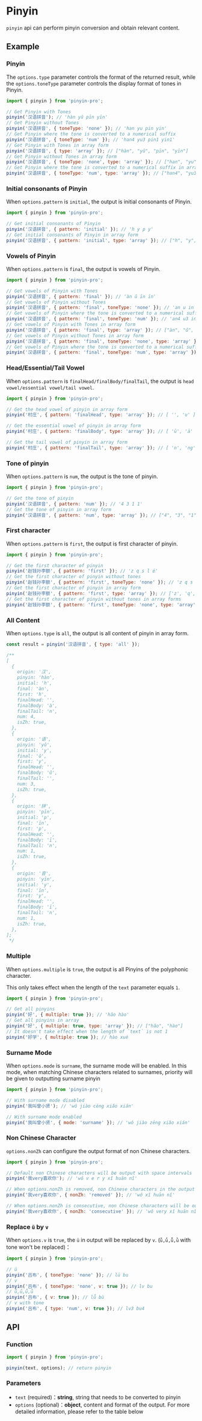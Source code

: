 # Pinyin

 `pinyin` api can perform pinyin conversion and obtain relevant content.

## Example

### Pinyin

The `options.type` parameter controls the format of the returned result, while the `options.toneType` parameter controls the display format of tones in Pinyin.

```js
import { pinyin } from 'pinyin-pro';

// Get Pinyin with Tones
pinyin('汉语拼音'); // 'hàn yǔ pīn yīn'
// Get Pinyin without Tones
pinyin('汉语拼音', { toneType: 'none' }); // 'han yu pin yin'
// Get Pinyin where the tone is converted to a numerical suffix
pinyin('汉语拼音', { toneType: 'num' }); // 'han4 yu3 pin1 yin1'
// Get Pinyin with Tones in array form
pinyin('汉语拼音', { type: 'array' }); // ["hàn", "yǔ", "pīn", "yīn"]
// Get Pinyin without Tones in array form
pinyin('汉语拼音', { toneType: 'none', type: 'array' }); // ["han", "yu", "pin", "yin"]
// Get Pinyin where the tone is converted to a numerical suffix in array form
pinyin('汉语拼音', { toneType: 'num', type: 'array' }); // ["han4", "yu3", "pin1", "yin1"]
```

### Initial consonants of Pinyin

When `options.pattern` is `initial`, the output is initial consonants of Pinyin.

```js
import { pinyin } from 'pinyin-pro';

// Get initial consonants of Pinyin
pinyin('汉语拼音', { pattern: 'initial' }); // 'h y p y'
// Get initial consonants of Pinyin in array form
pinyin('汉语拼音', { pattern: 'initial', type: 'array' }); // ["h", "y", "p", "y"]
```

### Vowels of Pinyin

When `options.pattern` is `final`, the output is vowels of Pinyin.

```js
import { pinyin } from 'pinyin-pro';

// Get vowels of Pinyin with Tones
pinyin('汉语拼音', { pattern: 'final' }); // 'àn ǔ īn īn'
// Get vowels of Pinyin without Tones
pinyin('汉语拼音', { pattern: 'final', toneType: 'none' }); // 'an u in in'
// Get vowels of Pinyin where the tone is converted to a numerical suffix
pinyin('汉语拼音', { pattern: 'final', toneType: 'num' }); // 'an4 u3 in1 in1'
// Get vowels of Pinyin with Tones in array form
pinyin('汉语拼音', { pattern: 'final', type: 'array' }); // ["àn", "ǔ", "īn", "īn"]
// Get vowels of Pinyin without Tones in array form
pinyin('汉语拼音', { pattern: 'final', toneType: 'none', type: 'array' }); // ["an", "u", "in", "in"]
// Get vowels of Pinyin where the tone is converted to a numerical suffix in array form
pinyin('汉语拼音', { pattern: 'final', toneType: 'num', type: 'array' }); // ['an4', 'u3', 'in1', 'in1']
```

### Head/Essential/Tail Vowel <Badge type="tip" text="v3.12.0+" vertical="middle" />

When `options.pattern` is `finalHead/finalBody/finalTail`, the output is `head vowel/essential vowel/tail vowel`.

```js
import { pinyin } from 'pinyin-pro';

// Get the head vowel of pinyin in array form
pinyin('村庄', { pattern: 'finalHead', type: 'array' }); // [ '', 'u' ]

// Get the essential vowel of pinyin in array form
pinyin('村庄', { pattern: 'finalBody', type: 'array' }); // [ 'ū', 'ā' ]

// Get the tail vowel of pinyin in array form
pinyin('村庄', { pattern: 'finalTail', type: 'array' }); // [ 'n', 'ng' ]
```

### Tone of pinyin

When `options.pattern` is `num`, the output is the tone of pinyin.

```js
import { pinyin } from 'pinyin-pro';

// Get the tone of pinyin
pinyin('汉语拼音', { pattern: 'num' }); // '4 3 1 1'
// Get the tone of pinyin in array form
pinyin('汉语拼音', { pattern: 'num', type: 'array' }); // ["4", "3", "1", "1"]
```

### First character <Badge type="tip" text="v3.1.0+" vertical="middle" />

When `options.pattern` is `first`, the output is first character of pinyin.

```js
import { pinyin } from 'pinyin-pro';

// Get the first character of pinyin
pinyin('赵钱孙李额', { pattern: 'first' }); // 'z q s l é'
// Get the first character of pinyin without tones
pinyin('赵钱孙李额', { pattern: 'first', toneType: 'none' }); // 'z q s l e'
// Get the first character of pinyin in array form
pinyin('赵钱孙李额', { pattern: 'first', type: 'array' }); // ['z', 'q', 's', 'l', 'é']
// Get the first character of pinyin without tones in array forms
pinyin('赵钱孙李额', { pattern: 'first', toneType: 'none', type: 'array' }); // ['z', 'q', 's', 'l', 'e']
```

### All Content <Badge type="tip" text="v3.12.0+" vertical="middle" />

When `options.type` is `all`, the output is all content of pinyin in array form.

```js
const result = pinyin('汉语拼音', { type: 'all' });

/**
[
  {
    origin: '汉',
    pinyin: 'hàn',
    initial: 'h',
    final: 'àn',
    first: 'h',
    finalHead: '',
    finalBody: 'à',
    finalTail: 'n',
    num: 4,
    isZh: true,
  },
  {
    origin: '语',
    pinyin: 'yǔ',
    initial: 'y',
    final: 'ǔ',
    first: 'y',
    finalHead: '',
    finalBody: 'ǔ',
    finalTail: '',
    num: 3,
    isZh: true,
  },
  {
    origin: '拼',
    pinyin: 'pīn',
    initial: 'p',
    final: 'īn',
    first: 'p',
    finalHead: '',
    finalBody: 'ī',
    finalTail: 'n',
    num: 1,
    isZh: true,
  },
  {
    origin: '音',
    pinyin: 'yīn',
    initial: 'y',
    final: 'īn',
    first: 'y',
    finalHead: '',
    finalBody: 'ī',
    finalTail: 'n',
    num: 1,
    isZh: true,
  },
];
 */
```

### Multiple

When `options.multiple` is `true`, the output is all Pinyins of the polyphonic character.

This only takes effect when the length of the `text` parameter equals `1`.

```javascript
import { pinyin } from 'pinyin-pro';

// Get all pinyins
pinyin('好', { multiple: true }); // 'hǎo hào'
// Get all pinyins in array
pinyin('好', { multiple: true, type: 'array' }); // ["hǎo", "hào"]
// It doesn't take effect when the length of `text` is not 1
pinyin('好学', { multiple: true }); // hào xué
```

### Surname Mode <Badge type="tip" text="v3.4.0+" vertical="middle" />

When `options.mode` is `surname`, the surname mode will be enabled. In this mode, when matching Chinese characters related to surnames, priority will be given to outputting surname pinyin

```javascript
import { pinyin } from 'pinyin-pro';

// With surname mode disabled
pinyin('我叫曾小贤'); // 'wǒ jiào céng xiǎo xián'

// With surname mode enabled
pinyin('我叫曾小贤', { mode: 'surname' }); // 'wǒ jiào zēng xiǎo xián'
```

### Non Chinese Character <Badge type="tip" text="v3.8.0+" vertical="middle" />

`options.nonZh` can configure the output format of non Chinese characters.

```javascript
import { pinyin } from 'pinyin-pro';

// Default non Chinese characters will be output with space intervals
pinyin('我very喜欢你'); // 'wǒ v e r y xǐ huān nǐ'

// When options.nonZh is removed, non Chinese characters in the output will be removed.
pinyin('我very喜欢你', { nonZh: 'removed' }); // 'wǒ xǐ huān nǐ'

// When options.nonZh is consecutive, non Chinese characters will be output compactly.
pinyin('我very喜欢你', { nonZh: 'consecutive' }); // 'wǒ very xǐ huān nǐ'
```

### Replace `ü` by `v` <Badge type="tip" text="v3.9.0+" vertical="middle" />

When `options.v` is `true`, the `ü` in output will be replaced by `v`. (`ǖ,ǘ,ǚ,ǜ` with tone won't be replaced)：

```javascript
import { pinyin } from 'pinyin-pro';

// ü
pinyin('吕布', { toneType: 'none' }); // lü bu
// v
pinyin('吕布', { toneType: 'none', v: true }); // lv bu
// ǖ,ǘ,ǚ,ǜ
pinyin('吕布', { v: true }); // lǚ bù
// v with tone
pinyin('吕布', { type: 'num', v: true }); // lv3 bu4
```

## API

### Function

```js
import { pinyin } from 'pinyin-pro';

pinyin(text, options); // return pinyin
```

### Parameters

- `text` (required)：<b>string</b>, string that needs to be converted to pinyin
- `options` (optional)：<b>object</b>, content and format of the output. For more detailed information, please refer to the table below

<basic-params-table></basic-params-table>
